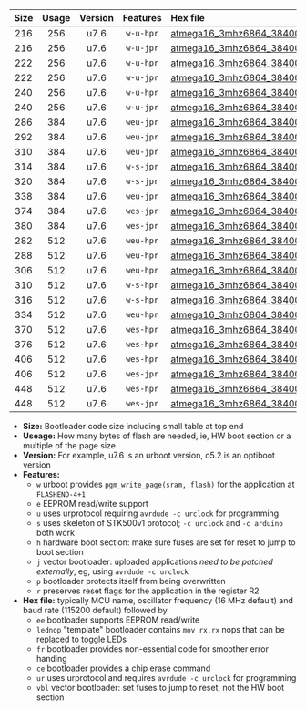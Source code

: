 |Size|Usage|Version|Features|Hex file|
|:-:|:-:|:-:|:-:|:--|
|216|256|u7.6|`w-u-hpr`|[atmega16_3mhz6864_38400bps_ur.hex](https://raw.githubusercontent.com/stefanrueger/urboot/main/bootloaders/atmega16/fcpu_3mhz6864/38400_bps/atmega16_3mhz6864_38400bps_ur.hex)|
|216|256|u7.6|`w-u-jpr`|[atmega16_3mhz6864_38400bps_ur_vbl.hex](https://raw.githubusercontent.com/stefanrueger/urboot/main/bootloaders/atmega16/fcpu_3mhz6864/38400_bps/atmega16_3mhz6864_38400bps_ur_vbl.hex)|
|222|256|u7.6|`w-u-hpr`|[atmega16_3mhz6864_38400bps_lednop_ur.hex](https://raw.githubusercontent.com/stefanrueger/urboot/main/bootloaders/atmega16/fcpu_3mhz6864/38400_bps/atmega16_3mhz6864_38400bps_lednop_ur.hex)|
|222|256|u7.6|`w-u-jpr`|[atmega16_3mhz6864_38400bps_lednop_ur_vbl.hex](https://raw.githubusercontent.com/stefanrueger/urboot/main/bootloaders/atmega16/fcpu_3mhz6864/38400_bps/atmega16_3mhz6864_38400bps_lednop_ur_vbl.hex)|
|240|256|u7.6|`w-u-hpr`|[atmega16_3mhz6864_38400bps_lednop_fr_ur.hex](https://raw.githubusercontent.com/stefanrueger/urboot/main/bootloaders/atmega16/fcpu_3mhz6864/38400_bps/atmega16_3mhz6864_38400bps_lednop_fr_ur.hex)|
|240|256|u7.6|`w-u-jpr`|[atmega16_3mhz6864_38400bps_lednop_fr_ur_vbl.hex](https://raw.githubusercontent.com/stefanrueger/urboot/main/bootloaders/atmega16/fcpu_3mhz6864/38400_bps/atmega16_3mhz6864_38400bps_lednop_fr_ur_vbl.hex)|
|286|384|u7.6|`weu-jpr`|[atmega16_3mhz6864_38400bps_ee_ur_vbl.hex](https://raw.githubusercontent.com/stefanrueger/urboot/main/bootloaders/atmega16/fcpu_3mhz6864/38400_bps/atmega16_3mhz6864_38400bps_ee_ur_vbl.hex)|
|292|384|u7.6|`weu-jpr`|[atmega16_3mhz6864_38400bps_ee_lednop_ur_vbl.hex](https://raw.githubusercontent.com/stefanrueger/urboot/main/bootloaders/atmega16/fcpu_3mhz6864/38400_bps/atmega16_3mhz6864_38400bps_ee_lednop_ur_vbl.hex)|
|310|384|u7.6|`weu-jpr`|[atmega16_3mhz6864_38400bps_ee_lednop_fr_ur_vbl.hex](https://raw.githubusercontent.com/stefanrueger/urboot/main/bootloaders/atmega16/fcpu_3mhz6864/38400_bps/atmega16_3mhz6864_38400bps_ee_lednop_fr_ur_vbl.hex)|
|314|384|u7.6|`w-s-jpr`|[atmega16_3mhz6864_38400bps_vbl.hex](https://raw.githubusercontent.com/stefanrueger/urboot/main/bootloaders/atmega16/fcpu_3mhz6864/38400_bps/atmega16_3mhz6864_38400bps_vbl.hex)|
|320|384|u7.6|`w-s-jpr`|[atmega16_3mhz6864_38400bps_lednop_vbl.hex](https://raw.githubusercontent.com/stefanrueger/urboot/main/bootloaders/atmega16/fcpu_3mhz6864/38400_bps/atmega16_3mhz6864_38400bps_lednop_vbl.hex)|
|338|384|u7.6|`weu-jpr`|[atmega16_3mhz6864_38400bps_ee_lednop_fr_ce_ur_vbl.hex](https://raw.githubusercontent.com/stefanrueger/urboot/main/bootloaders/atmega16/fcpu_3mhz6864/38400_bps/atmega16_3mhz6864_38400bps_ee_lednop_fr_ce_ur_vbl.hex)|
|374|384|u7.6|`wes-jpr`|[atmega16_3mhz6864_38400bps_ee_vbl.hex](https://raw.githubusercontent.com/stefanrueger/urboot/main/bootloaders/atmega16/fcpu_3mhz6864/38400_bps/atmega16_3mhz6864_38400bps_ee_vbl.hex)|
|380|384|u7.6|`wes-jpr`|[atmega16_3mhz6864_38400bps_ee_lednop_vbl.hex](https://raw.githubusercontent.com/stefanrueger/urboot/main/bootloaders/atmega16/fcpu_3mhz6864/38400_bps/atmega16_3mhz6864_38400bps_ee_lednop_vbl.hex)|
|282|512|u7.6|`weu-hpr`|[atmega16_3mhz6864_38400bps_ee_ur.hex](https://raw.githubusercontent.com/stefanrueger/urboot/main/bootloaders/atmega16/fcpu_3mhz6864/38400_bps/atmega16_3mhz6864_38400bps_ee_ur.hex)|
|288|512|u7.6|`weu-hpr`|[atmega16_3mhz6864_38400bps_ee_lednop_ur.hex](https://raw.githubusercontent.com/stefanrueger/urboot/main/bootloaders/atmega16/fcpu_3mhz6864/38400_bps/atmega16_3mhz6864_38400bps_ee_lednop_ur.hex)|
|306|512|u7.6|`weu-hpr`|[atmega16_3mhz6864_38400bps_ee_lednop_fr_ur.hex](https://raw.githubusercontent.com/stefanrueger/urboot/main/bootloaders/atmega16/fcpu_3mhz6864/38400_bps/atmega16_3mhz6864_38400bps_ee_lednop_fr_ur.hex)|
|310|512|u7.6|`w-s-hpr`|[atmega16_3mhz6864_38400bps.hex](https://raw.githubusercontent.com/stefanrueger/urboot/main/bootloaders/atmega16/fcpu_3mhz6864/38400_bps/atmega16_3mhz6864_38400bps.hex)|
|316|512|u7.6|`w-s-hpr`|[atmega16_3mhz6864_38400bps_lednop.hex](https://raw.githubusercontent.com/stefanrueger/urboot/main/bootloaders/atmega16/fcpu_3mhz6864/38400_bps/atmega16_3mhz6864_38400bps_lednop.hex)|
|334|512|u7.6|`weu-hpr`|[atmega16_3mhz6864_38400bps_ee_lednop_fr_ce_ur.hex](https://raw.githubusercontent.com/stefanrueger/urboot/main/bootloaders/atmega16/fcpu_3mhz6864/38400_bps/atmega16_3mhz6864_38400bps_ee_lednop_fr_ce_ur.hex)|
|370|512|u7.6|`wes-hpr`|[atmega16_3mhz6864_38400bps_ee.hex](https://raw.githubusercontent.com/stefanrueger/urboot/main/bootloaders/atmega16/fcpu_3mhz6864/38400_bps/atmega16_3mhz6864_38400bps_ee.hex)|
|376|512|u7.6|`wes-hpr`|[atmega16_3mhz6864_38400bps_ee_lednop.hex](https://raw.githubusercontent.com/stefanrueger/urboot/main/bootloaders/atmega16/fcpu_3mhz6864/38400_bps/atmega16_3mhz6864_38400bps_ee_lednop.hex)|
|406|512|u7.6|`wes-hpr`|[atmega16_3mhz6864_38400bps_ee_lednop_fr.hex](https://raw.githubusercontent.com/stefanrueger/urboot/main/bootloaders/atmega16/fcpu_3mhz6864/38400_bps/atmega16_3mhz6864_38400bps_ee_lednop_fr.hex)|
|406|512|u7.6|`wes-jpr`|[atmega16_3mhz6864_38400bps_ee_lednop_fr_vbl.hex](https://raw.githubusercontent.com/stefanrueger/urboot/main/bootloaders/atmega16/fcpu_3mhz6864/38400_bps/atmega16_3mhz6864_38400bps_ee_lednop_fr_vbl.hex)|
|448|512|u7.6|`wes-hpr`|[atmega16_3mhz6864_38400bps_ee_lednop_fr_ce.hex](https://raw.githubusercontent.com/stefanrueger/urboot/main/bootloaders/atmega16/fcpu_3mhz6864/38400_bps/atmega16_3mhz6864_38400bps_ee_lednop_fr_ce.hex)|
|448|512|u7.6|`wes-jpr`|[atmega16_3mhz6864_38400bps_ee_lednop_fr_ce_vbl.hex](https://raw.githubusercontent.com/stefanrueger/urboot/main/bootloaders/atmega16/fcpu_3mhz6864/38400_bps/atmega16_3mhz6864_38400bps_ee_lednop_fr_ce_vbl.hex)|

- **Size:** Bootloader code size including small table at top end
- **Useage:** How many bytes of flash are needed, ie, HW boot section or a multiple of the page size
- **Version:** For example, u7.6 is an urboot version, o5.2 is an optiboot version
- **Features:**
  + `w` urboot provides `pgm_write_page(sram, flash)` for the application at `FLASHEND-4+1`
  + `e` EEPROM read/write support
  + `u` uses urprotocol requiring `avrdude -c urclock` for programming
  + `s` uses skeleton of STK500v1 protocol; `-c urclock` and `-c arduino` both work
  + `h` hardware boot section: make sure fuses are set for reset to jump to boot section
  + `j` vector bootloader: uploaded applications *need to be patched externally*, eg, using `avrdude -c urclock`
  + `p` bootloader protects itself from being overwritten
  + `r` preserves reset flags for the application in the register R2
- **Hex file:** typically MCU name, oscillator frequency (16 MHz default) and baud rate (115200 default) followed by
  + `ee` bootloader supports EEPROM read/write
  + `lednop` "template" bootloader contains `mov rx,rx` nops that can be replaced to toggle LEDs
  + `fr` bootloader provides non-essential code for smoother error handing
  + `ce` bootloader provides a chip erase command
  + `ur` uses urprotocol and requires `avrdude -c urclock` for programming
  + `vbl` vector bootloader: set fuses to jump to reset, not the HW boot section
